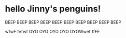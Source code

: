 # hello Jinny's penguins!


BEEP BEEP BEEP BEEP BEEP BEEP BEEP BEEP BEEP BEEP

wfwF
fefwf
OYO OYO OYO OYO OYOWwef
ffFE
